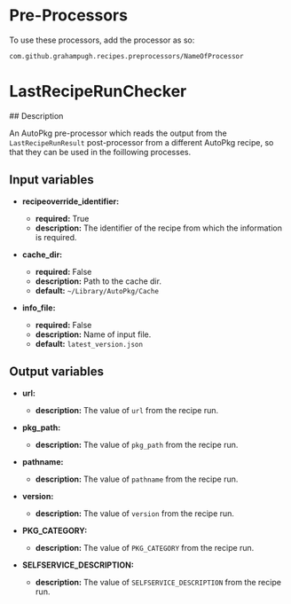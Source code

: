 # Pre-Processors

To use these processors, add the processor as so:

    com.github.grahampugh.recipes.preprocessors/NameOfProcessor

# LastRecipeRunChecker

## Description

An AutoPkg pre-processor which reads the output from the `LastRecipeRunResult` post-processor from a different AutoPkg recipe, so that they can be used in the foillowing processes.

## Input variables

- **recipeoverride_identifier:**

  - **required:** True
  - **description:** The identifier of the recipe from which the information is required.

- **cache_dir:**

  - **required:** False
  - **description:** Path to the cache dir.
  - **default:** `~/Library/AutoPkg/Cache`

- **info_file:**

  - **required:** False
  - **description:** Name of input file.
  - **default:** `latest_version.json`

## Output variables

- **url:**

  - **description:** The value of `url` from the recipe run.

- **pkg_path:**

  - **description:** The value of `pkg_path` from the recipe run.

- **pathname:**

  - **description:** The value of `pathname` from the recipe run.

- **version:**

  - **description:** The value of `version` from the recipe run.

- **PKG_CATEGORY:**

  - **description:** The value of `PKG_CATEGORY` from the recipe run.

- **SELFSERVICE_DESCRIPTION:**

  - **description:** The value of `SELFSERVICE_DESCRIPTION` from the recipe run.
